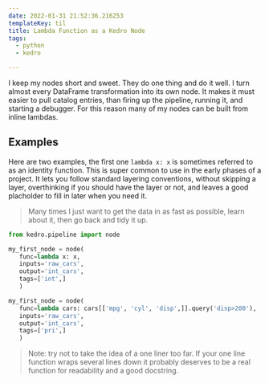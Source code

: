 ```yaml
---
date: 2022-01-31 21:52:36.216253
templateKey: til
title: Lambda Function as a Kedro Node
tags:
  - python
  - kedro

---
```


I keep my nodes short and sweet.  They do one thing and do it well. I
turn almost every DataFrame transformation into its own node.  It makes
it must easier to pull catalog entries, than firing up the pipeline,
running it, and starting a debugger.  For this reason many of my nodes
can be built from inline lambdas.

## Examples

Here are two examples, the first one `lambda x: x` is sometimes referred
to as an identity function.  This is super common to use in the early
phases of a project.  It lets you follow standard layering conventions,
without skipping a layer, overthinking if you should have the layer or
not, and leaves a good placholder to fill in later when you need it.

> Many times I just want to get the data in as fast as possible, learn
> about it, then go back and tidy it up.

``` python
from kedro.pipeline import node

my_first_node = node(
   func=lambda x: x,
   inputs='raw_cars',
   output='int_cars',
   tags=['int',]
   )

my_first_node = node(
   func=lambda cars: cars[['mpg', 'cyl', 'disp',]].query('disp>200'),
   inputs='raw_cars',
   output='int_cars',
   tags=['pri',]
   )
```

> Note: try not to take the idea of a one liner too far.  If your
> one line function wraps several lines down it probably deserves to be
> a real function for readability and a good docstring.
